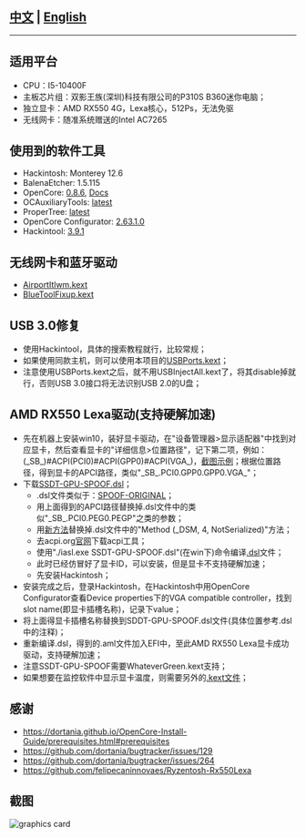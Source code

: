 ## [中文](https://github.com/moqsien/hackintosh_p310s_b360_i5_10400f_rx550_lexa/blob/main/files/docs/Readme_CN.md) | [English](https://github.com/moqsien/hackintosh_p310s_b360_i5_10400f_rx550_lexa)
------------------------

## 适用平台
- CPU：I5-10400F
- 主板芯片组：双影王族(深圳)科技有限公司的P310S B360迷你电脑；
- 独立显卡：AMD RX550 4G，Lexa核心，512Ps，无法免驱
- 无线网卡：随准系统赠送的Intel AC7265

## 使用到的软件工具
- Hackintosh: Monterey 12.6
- BalenaEtcher: 1.5.115
- OpenCore: [0.8.6](https://github.com/acidanthera/OpenCorePkg/releases), [Docs](https://dortania.github.io/OpenCore-Install-Guide/prerequisites.html) 
- OCAuxiliaryTools: [latest](https://github.com/ic005k/OCAuxiliaryTools/releases)
- ProperTree: [latest](https://github.com/corpnewt/ProperTree)
- OpenCore Configurator: [2.63.1.0](https://mackie100projects.altervista.org/download-opencore-configurator/)
- Hackintool: [3.9.1](https://github.com/headkaze/Hackintool/releases)

## 无线网卡和蓝牙驱动
- [AirportItlwm.kext](https://github.com/OpenIntelWireless/itlwm/releases)
- [BlueToolFixup.kext](https://github.com/acidanthera/BrcmPatchRAM/releases)

## USB 3.0修复
- 使用Hackintool，具体的搜索教程就行，比较常规；
- 如果使用同款主机，则可以使用本项目的[USBPorts.kext]()；
- 注意使用USBPorts.kext之后，就不用USBInjectAll.kext了，将其disable掉就行，否则USB 3.0接口将无法识别USB 2.0的U盘；

## AMD RX550 Lexa驱动(支持硬解加速)
- 先在机器上安装win10，装好显卡驱动，在"设备管理器>显示适配器"中找到对应显卡，然后查看显卡的"详细信息>位置路径"，记下第二项，例如：(\_SB_)#ACPI(PCI0)#ACPI(GPP0)#ACPI(VGA_)，[截图示例](https://github.com/moqsien/hackintosh_p310s_b360_i5_10400f_rx550_lexa/blob/main/files/pics/pcie_graphics.png)；根据位置路径，得到显卡的APCI路径，类似"\_SB_.PCI0.GPP0.GPP0.VGA_"；
- 下载[SSDT-GPU-SPOOF.dsl](https://github.com/dortania/Getting-Started-With-ACPI/blob/master/extra-files/decompiled/SSDT-GPU-SPOOF.dsl.zip)；
  - .dsl文件类似于：[SPOOF-ORIGINAL](https://github.com/moqsien/hackintosh_p310s_b360_i5_10400f_rx550_lexa/blob/main/files/GPU-SPOOF-ORIGINAL.dsl)；
  - 用上面得到的APCI路径替换掉.dsl文件中的类似"\_SB_.PCI0.PEG0.PEGP"之类的参数；
  - 用[新方法](https://github.com/moqsien/hackintosh_p310s_b360_i5_10400f_rx550_lexa/blob/main/files/GPU-SPOOF-METHOD.txt)替换掉.dsl文件中的"Method (_DSM, 4, NotSerialized)"方法；
  - 去acpi.org[官网](https://acpica.org/downloads/binary-tools)下载acpi工具；
  - 使用"./iasl.exe SSDT-GPU-SPOOF.dsl"(在win下)命令编译[.dsl](https://github.com/moqsien/hackintosh_p310s_b360_i5_10400f_rx550_lexa/blob/main/files/GPU-SPOOF-FINALEXAMPLE.dsl)文件；
  - 此时已经仿冒好了显卡ID，可以安装，但是显卡不支持硬解加速；
  - 先安装Hackintosh；
- 安装完成之后，登录Hackintosh，在Hackintosh中用OpenCore Configurator查看Device properties下的VGA compatible controller，找到slot name(即显卡插槽名称)，记录下value；
- 将上面得显卡插槽名称替换到SDDT-GPU-SPOOF.dsl文件(具体位置参考.dsl中的注释)；
- 重新编译.dsl，得到的.aml文件加入EFI中，至此AMD RX550 Lexa显卡成功驱动，支持硬解加速；
- 注意SSDT-GPU-SPOOF需要WhateverGreen.kext支持；
- 如果想要在监控软件中显示显卡温度，则需要另外的[.kext文件](https://github.com/aluveitie/RadeonSensor/releases)；

## 感谢
- https://dortania.github.io/OpenCore-Install-Guide/prerequisites.html#prerequisites
- https://github.com/dortania/bugtracker/issues/129
- https://github.com/dortania/bugtracker/issues/264
- https://github.com/felipecaninnovaes/Ryzentosh-Rx550Lexa

## 截图
![graphics card](https://github.com/moqsien/hackintosh_p310s_b360_i5_10400f_rx550_lexa/blob/main/files/pics/screen_shot.jpg)
